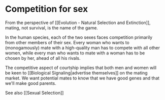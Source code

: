# Competition for sex

From the perspective of [[Evolution - Natural Selection and Extinction]], mating, not survival, is the name of the game.

In the human species, each of the two sexes faces competition primarily from other members of their sex. Every woman who wants to (monogamously) mate with a high-quality man has to compete with all other women, while every man who wants to mate with a woman has to be chosen by her, ahead of all his rivals.

The competitive aspect of courtship implies that both men and women will be keen to [[Biological Signaling|advertise themselves]] on the mating market. We want potential mates to know that we have good genes and that we'll make good parents.

See also [[Sexual Selection]]